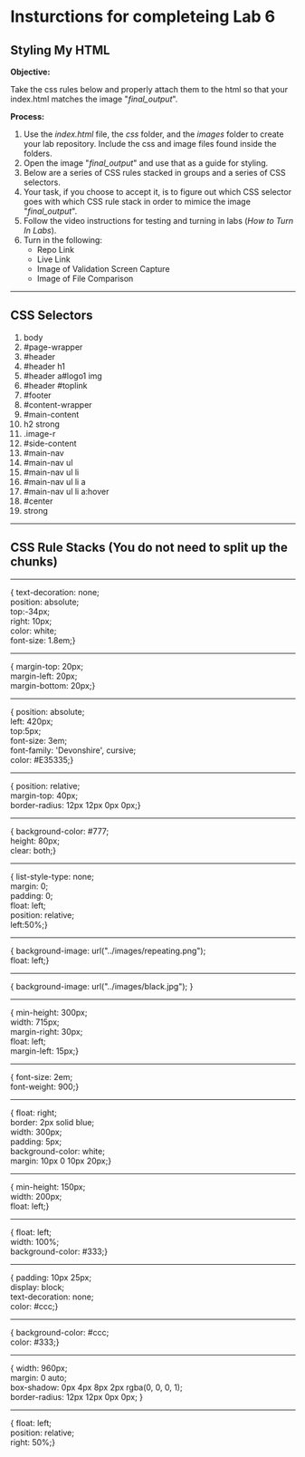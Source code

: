 # Insturctions for completeing Lab 6 
## Styling My HTML

**Objective:**

Take the css rules below and properly attach them to the html so that your index.html matches the image "*final_output*". 

**Process:**
1. Use the *index.html* file, the *css* folder, and the *images* folder to create your lab repository. Include the css and image files found inside the folders.
1. Open the image "*final_output*" and use that as a guide for styling.
1. Below are a series of CSS rules stacked in groups and a series of CSS selectors.
1. Your task, if you choose to accept it, is to figure out which CSS selector goes with which CSS rule stack in order to mimice the image "*final_output*".
1. Follow the video instructions for testing and turning in labs (*How to Turn In Labs*). 
1. Turn in the following:
    * Repo Link
    * Live Link
    * Image of Validation Screen Capture
    * Image of File Comparison

***

## CSS Selectors

1. body
1. #page-wrapper
1. #header
1. #header h1
1. #header a#logo1 img
1. #header #toplink
1. #footer
1. #content-wrapper
1. #main-content
1. h2 strong
1. .image-r
1. #side-content
1. #main-nav
1. #main-nav ul
1. #main-nav ul li
1. #main-nav ul li a
1. #main-nav ul li a:hover
1. #center
1. strong

***

## CSS Rule Stacks (You do not need to split up the chunks)
***
<!--This is one of very few situations where br is justified, a semantic break in the text. REMOVE the br in your final CSS -->

{ text-decoration: none;<br>
	position: absolute;<br>
	top:-34px;<br>
	right: 10px;<br>
	color: white;<br>
  font-size: 1.8em;}
***

{ margin-top: 20px;<br>
  margin-left: 20px;<br>
  margin-bottom: 20px;}
***

{	position: absolute;<br>
	left: 420px;<br>
	top:5px;<br>
  font-size: 3em;<br>
	font-family: 'Devonshire', cursive;<br>
  color: #E35335;}
***

{ position: relative;<br>
  margin-top: 40px;<br>
  border-radius: 12px 12px 0px 0px;}
***

{	background-color: #777;<br>
	height: 80px;<br>
	clear: both;}
***

{	list-style-type: none;<br>
	margin: 0;<br>
	padding: 0;<br>
	float: left;<br>
	position: relative;<br>
	left:50%;}
***

{	background-image: url("../images/repeating.png");<br>
	float: left;}
***

{	background-image: url("../images/black.jpg"); }
***

{	min-height: 300px;<br>
	width: 715px;<br>
	margin-right: 30px;<br>
	float: left;<br>
	margin-left: 15px;}
***

{ font-size: 2em;<br>
  font-weight: 900;}
***

{	float: right;<br>
	border: 2px solid blue;<br>
  width: 300px;<br>
	padding: 5px;<br>
	background-color: white;<br>
	margin: 10px 0 10px 20px;}
***

{	min-height: 150px;<br>
	width: 200px;<br>
	float: left;}
***

{	float: left;<br>
	width: 100%;<br>
	background-color: #333;}
***

{	padding: 10px 25px;<br>
	display: block;<br>
	text-decoration: none;<br>
	color: #ccc;}
***

{	background-color: #ccc;<br>
	color: #333;}
***

{	width: 960px;<br>
	margin: 0 auto;<br>
	box-shadow: 0px 4px 8px 2px rgba(0, 0, 0, 1);<br>
	border-radius: 12px 12px 0px 0px; }
***
  
{	float: left;<br>
	position: relative;<br>
	right: 50%;}

